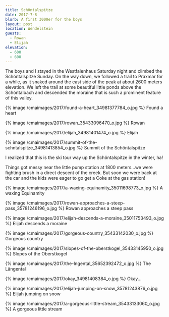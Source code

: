 ```yaml
---
title: Schöntalspitze
date: 2017-7-8
blurb: A first 3000er for the boys
layout: post
location: Wendelstein
guests:
  - Rowan
  - Elijah
elevation:
  - 600
  - 600
---
```


The boys and I stayed in the Westfalenhaus Saturday night and climbed
the Schöntalspitze Sunday. On the way down, we followed a trail to Praxmar
for a while, as it snaked around the east side of the peak at about
2600 meters elevation. We left the trail at some beautiful little
ponds above the Schöntalbach and descended the moraine that is
such a prominent feature of this valley.

{% image /cmaimages/2017/found-a-heart_34981377784_o.jpg %}
Found a heart


{% image /cmaimages/2017/rowan_35433096470_o.jpg %}
Rowan




{% image /cmaimages/2017/elijah_34981401474_o.jpg %}
Elijah




{% image /cmaimages/2017/summit-of-the-schntalspitze_34981413854_o.jpg %}
Summit of the Schöntalspitze


I realized that this is the ski tour way up the Schöntalspitze in the
winter, ha!

Things got messy near the little pump station at 1800 meters...we
were fighting brush in a direct descent of the creek. But soon we
were back at the car and the kids were eager to go get a Coke
at the gas station!


{% image /cmaimages/2017/a-waxing-equinamity_35011698773_o.jpg %}
A waxing Equinamity




{% image /cmaimages/2017/rowan-approaches-a-steep-pass_35781246196_o.jpg %}
Rowan approaches a steep pass




{% image /cmaimages/2017/elijah-descends-a-moraine_35011753493_o.jpg %}
Elijah descends a moraine




{% image /cmaimages/2017/gorgeous-country_35433142030_o.jpg %}
Gorgeous country




{% image /cmaimages/2017/slopes-of-the-oberstkogel_35433145950_o.jpg %}
Slopes of the Oberstkogel




{% image /cmaimages/2017/the-lngental_35652392472_o.jpg %}
The Längental




{% image /cmaimages/2017/okay_34981408384_o.jpg %}
Okay...




{% image /cmaimages/2017/elijah-jumping-on-snow_35781243876_o.jpg %}
Elijah jumping on snow




{% image /cmaimages/2017/a-gorgeous-little-stream_35433133060_o.jpg %}
A gorgeous little stream



